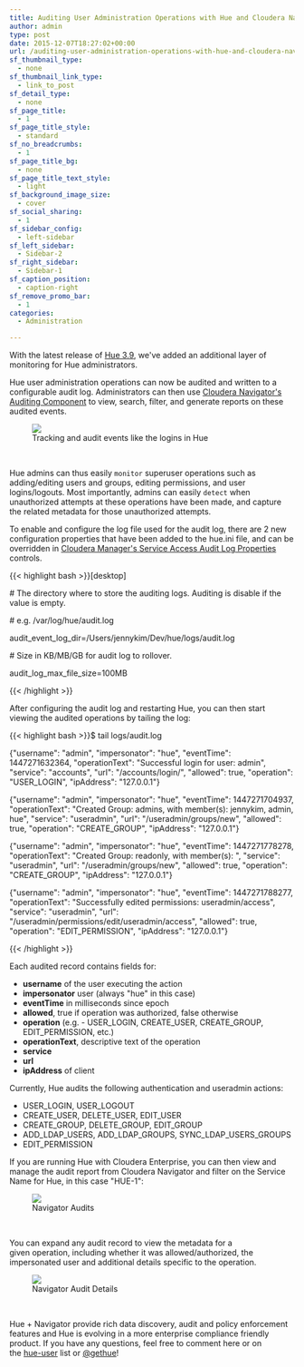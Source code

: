 ```yaml
---
title: Auditing User Administration Operations with Hue and Cloudera Navigator
author: admin
type: post
date: 2015-12-07T18:27:02+00:00
url: /auditing-user-administration-operations-with-hue-and-cloudera-navigator-2/
sf_thumbnail_type:
  - none
sf_thumbnail_link_type:
  - link_to_post
sf_detail_type:
  - none
sf_page_title:
  - 1
sf_page_title_style:
  - standard
sf_no_breadcrumbs:
  - 1
sf_page_title_bg:
  - none
sf_page_title_text_style:
  - light
sf_background_image_size:
  - cover
sf_social_sharing:
  - 1
sf_sidebar_config:
  - left-sidebar
sf_left_sidebar:
  - Sidebar-2
sf_right_sidebar:
  - Sidebar-1
sf_caption_position:
  - caption-right
sf_remove_promo_bar:
  - 1
categories:
  - Administration

---
```

With the latest release of [Hue 3.9][1], we've added an additional layer of monitoring for Hue administrators.

Hue user administration operations can now be audited and written to a configurable audit log. Administrators can then use [Cloudera Navigator's Auditing Component][2] to view, search, filter, and generate reports on these audited events.

<figure><a href="https://cdn.gethue.com/uploads/2015/12/Navigator-blog-post-diagram.png"><img src="https://cdn.gethue.com/uploads/2015/12/Navigator-blog-post-diagram.png" /></a><figcaption>Tracking and audit events like the logins in Hue</figcaption></figure>

&nbsp;

Hue admins can thus easily `monitor` superuser operations such as adding/editing users and groups, editing permissions, and user logins/logouts. Most importantly, admins can easily `detect` when unauthorized attempts at these operations have been made, and capture the related metadata for those unauthorized attempts.

To enable and configure the log file used for the audit log, there are 2 new configuration properties that have been added to the hue.ini file, and can be overridden in [Cloudera Manager's Service Access Audit Log Properties][4] controls.

{{< highlight bash >}}[desktop]
  
\# The directory where to store the auditing logs. Auditing is disable if the value is empty.
  
\# e.g. /var/log/hue/audit.log
  
audit_event_log_dir=/Users/jennykim/Dev/hue/logs/audit.log

\# Size in KB/MB/GB for audit log to rollover.
  
audit_log_max_file_size=100MB
  
{{< /highlight >}}

After configuring the audit log and restarting Hue, you can then start viewing the audited operations by tailing the log:

{{< highlight bash >}}$ tail logs/audit.log

{"username": "admin", "impersonator": "hue", "eventTime": 1447271632364, "operationText": "Successful login for user: admin", "service": "accounts", "url": "/accounts/login/", "allowed": true, "operation": "USER_LOGIN", "ipAddress": "127.0.0.1"}
  
{"username": "admin", "impersonator": "hue", "eventTime": 1447271704937, "operationText": "Created Group: admins, with member(s): jennykim, admin, hue", "service": "useradmin", "url": "/useradmin/groups/new", "allowed": true, "operation": "CREATE_GROUP", "ipAddress": "127.0.0.1"}
  
{"username": "admin", "impersonator": "hue", "eventTime": 1447271778278, "operationText": "Created Group: readonly, with member(s): ", "service": "useradmin", "url": "/useradmin/groups/new", "allowed": true, "operation": "CREATE_GROUP", "ipAddress": "127.0.0.1"}
  
{"username": "admin", "impersonator": "hue", "eventTime": 1447271788277, "operationText": "Successfully edited permissions: useradmin/access", "service": "useradmin", "url": "/useradmin/permissions/edit/useradmin/access", "allowed": true, "operation": "EDIT_PERMISSION", "ipAddress": "127.0.0.1"}
  
{{< /highlight >}}

Each audited record contains fields for:

  * **username** of the user executing the action
  * **impersonator** user (always "hue" in this case)
  * **eventTime** in milliseconds since epoch
  * **allowed**, true if operation was authorized, false otherwise
  * **operation** (e.g. - USER_LOGIN, CREATE_USER, CREATE_GROUP, EDIT_PERMISSION, etc.)
  * **operationText**, descriptive text of the operation
  * **service**
  * **url**
  * **ipAddress** of client

Currently, Hue audits the following authentication and useradmin actions:

  * USER_LOGIN, USER_LOGOUT
  * CREATE_USER, DELETE_USER, EDIT_USER
  * CREATE_GROUP, DELETE_GROUP, EDIT_GROUP
  * ADD_LDAP_USERS, ADD_LDAP_GROUPS, SYNC_LDAP_USERS_GROUPS
  * EDIT_PERMISSION

If you are running Hue with Cloudera Enterprise, you can then view and manage the audit report from Cloudera Navigator and filter on the Service Name for Hue, in this case "HUE-1":

<figure><a href="https://cdn.gethue.com/uploads/2015/12/navigator1-1024x361.png"><img src="https://cdn.gethue.com/uploads/2015/12/navigator1-1024x361.png" /></a><figcaption>Navigator Audits</figcaption></figure>

&nbsp;

You can expand any audit record to view the metadata for a given operation, including whether it was allowed/authorized, the impersonated user and additional details specific to the operation.

<figure><a href="https://cdn.gethue.com/uploads/2015/12/navigator_expand_details-e1449474038525-1024x283.png"><img src="https://cdn.gethue.com/uploads/2015/12/navigator_expand_details-e1449474038525-1024x283.png" /></a><figcaption>Navigator Audit Details</figcaption></figure>

&nbsp;

Hue + Navigator provide rich data discovery, audit and policy enforcement features and Hue is evolving in a more enterprise compliance friendly product. If you have any questions, feel free to comment here or on the [hue-user][7] list or [@gethue][8]!

 [1]: https://gethue.com/hue-3-9-with-all-its-improvements-is-out/
 [2]: http://www.cloudera.com/content/www/en-us/documentation/enterprise/latest/topics/cn_iu_audit_arch.html
 [3]: https://cdn.gethue.com/uploads/2015/12/Navigator-blog-post-diagram.png
 [4]: http://www.cloudera.com/content/www/en-us/documentation/enterprise/latest/topics/cn_iu_audit_log.html
 [5]: https://cdn.gethue.com/uploads/2015/12/navigator1.png
 [6]: https://cdn.gethue.com/uploads/2015/12/navigator_expand_details.png
 [7]: http://groups.google.com/a/cloudera.org/group/hue-user
 [8]: https://twitter.com/gethue